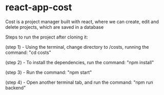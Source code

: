 # react-app-cost

Cost is a project manager built with react, where we can create, edit and delete projects, which are saved in a database

Steps to run the project after cloning it:

(step 1) - Using the terminal, change directory to /costs, running the command: "cd costs"

(step 2) - To install the dependencies, run the command: "npm install" 

(step 3) - Run the command: "npm start"

(step 4) - Open another terminal tab, and run the command: "npm run backend"